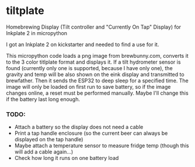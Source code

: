 # tiltplate
Homebrewing Display (Tilt controller and "Currently On Tap" Display) for Inkplate 2 in micropython

I got an Inkplate 2 on kickstarter and needed to find a use for it.

This micropython code loads a png image from brewbunny.com, converts it to the 3 color titlplate format and displays it. 
If a tilt hydrometer sensor is found (currently only one is supported, because I have only one), the gravity and
temp will be also shown on the eink display and transmitted to brewfather.
Then it sends the ESP32 to deep sleep for a specified time. The image will only be loaded on first run to save battery,
so if the image changes online, a reset must be performed manually. Maybe I'll change this if the battery last long enough.

### TODO:
* Attach a battery so the display does not need a cable
* Print a tap handle enclosure (so the current beer can always be displayed on the tap handle)
* Maybe attach a temperature sensor to measure fridge temp (though this will add a cable again...)
* Check how long it runs on one battery load

